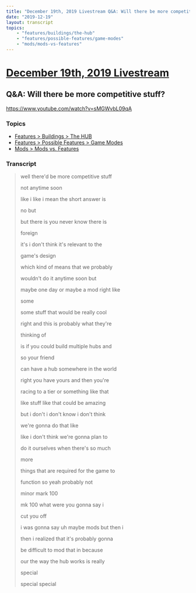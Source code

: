 ```yaml
---
title: "December 19th, 2019 Livestream Q&A: Will there be more competitive stuff?"
date: "2019-12-19"
layout: transcript
topics:
    - "features/buildings/the-hub"
    - "features/possible-features/game-modes"
    - "mods/mods-vs-features"
---
```

# [December 19th, 2019 Livestream](../2019-12-19.md)
## Q&A: Will there be more competitive stuff?
https://www.youtube.com/watch?v=sMGWvbL09qA

### Topics
* [Features > Buildings > The HUB](../topics/features/buildings/the-hub.md)
* [Features > Possible Features > Game Modes](../topics/features/possible-features/game-modes.md)
* [Mods > Mods vs. Features](../topics/mods/mods-vs-features.md)

### Transcript

> well there'd be more competitive stuff
>
> not anytime soon
>
> like i like i mean the short answer is
>
> no but
>
> but there is you never know there is
>
> foreign
>
> it's i don't think it's relevant to the
>
> game's design
>
> which kind of means that we probably
>
> wouldn't do it anytime soon but
>
> maybe one day or maybe a mod right like
>
> some
>
> some stuff that would be really cool
>
> right and this is probably what they're
>
> thinking of
>
> is if you could build multiple hubs and
>
> so your friend
>
> can have a hub somewhere in the world
>
> right you have yours and then you're
>
> racing to a tier or something like that
>
> like stuff like that could be amazing
>
> but i don't i don't know i don't think
>
> we're gonna do that like
>
> like i don't think we're gonna plan to
>
> do it ourselves when there's so much
>
> more
>
> things that are required for the game to
>
> function so yeah probably not
>
> minor mark 100
>
> mk 100 what were you gonna say i
>
> cut you off
>
> i was gonna say uh maybe mods but then i
>
> then i realized that it's probably gonna
>
> be difficult to mod that in because
>
> our the way the hub works is really
>
> special
>
> special special
>
